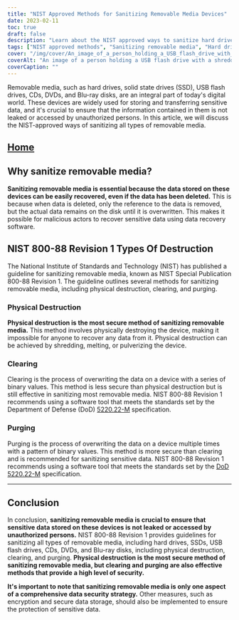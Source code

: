 ```yaml
---
title: "NIST Approved Methods for Sanitizing Removable Media Devices"
date: 2023-02-11
toc: true
draft: false
description: "Learn about the NIST approved ways to sanitize hard drives, SSDs, USB flash drives, CDs, DVDs, and Blu-ray disks to protect sensitive data from unauthorized access."
tags: ["NIST approved methods", "Sanitizing removable media", "Hard drives", "SSDs", "USB flash drives", "CDs", "DVDs", "Blu-ray disks", "Data security", "Protection of sensitive data"]
cover: "/img/cover/An_image_of_a_person_holding_a_USB_flash_drive_with_a_shreder.png"
coverAlt: "An image of a person holding a USB flash drive with a shredder in the background"
coverCaption: ""
---
```


Removable media, such as hard drives, solid state drives (SSD), USB flash drives, CDs, DVDs, and Blu-ray disks, are an integral part of today's digital world. These devices are widely used for storing and transferring sensitive data, and it's crucial to ensure that the information contained in them is not leaked or accessed by unauthorized persons. In this article, we will discuss the NIST-approved ways of sanitizing all types of removable media.

## [Home](/cyber-security-career-playbook-start/)

## Why sanitize removable media?

**Sanitizing removable media is essential because the data stored on these devices can be easily recovered, even if the data has been deleted.** This is because when data is deleted, only the reference to the data is removed, but the actual data remains on the disk until it is overwritten. This makes it possible for malicious actors to recover sensitive data using data recovery software.

## NIST 800-88 Revision 1 Types Of Destruction

The National Institute of Standards and Technology (NIST) has published a guideline for sanitizing removable media, known as NIST Special Publication 800-88 Revision 1. The guideline outlines several methods for sanitizing removable media, including physical destruction, clearing, and purging.

### Physical Destruction

**Physical destruction is the most secure method of sanitizing removable media.** This method involves physically destroying the device, making it impossible for anyone to recover any data from it. Physical destruction can be achieved by shredding, melting, or pulverizing the device.

### Clearing

Clearing is the process of overwriting the data on a device with a series of binary values. This method is less secure than physical destruction but is still effective in sanitizing most removable media. NIST 800-88 Revision 1 recommends using a software tool that meets the standards set by the Department of Defense (DoD) [5220.22-M](https://simeononsecurity.ch/articles/dod-5220.22-m-data-sanitization-summarized/) specification.

### Purging

Purging is the process of overwriting the data on a device multiple times with a pattern of binary values. This method is more secure than clearing and is recommended for sanitizing sensitive data. NIST 800-88 Revision 1 recommends using a software tool that meets the standards set by the [DoD 5220.22-M](https://simeononsecurity.ch/articles/dod-5220.22-m-data-sanitization-summarized/) specification.

__________________________________________

## Conclusion

In conclusion, **sanitizing removable media is crucial to ensure that sensitive data stored on these devices is not leaked or accessed by unauthorized persons.** NIST 800-88 Revision 1 provides guidelines for sanitizing all types of removable media, including hard drives, SSDs, USB flash drives, CDs, DVDs, and Blu-ray disks, including physical destruction, clearing, and purging. **Physical destruction is the most secure method of sanitizing removable media, but clearing and purging are also effective methods that provide a high level of security.**

**It's important to note that sanitizing removable media is only one aspect of a comprehensive data security strategy.** Other measures, such as encryption and secure data storage, should also be implemented to ensure the protection of sensitive data.

